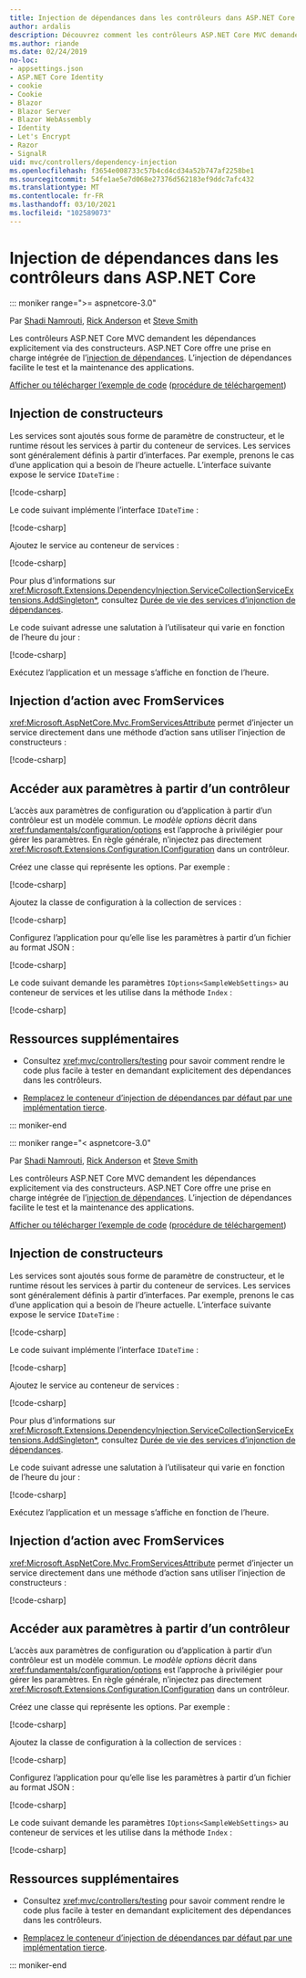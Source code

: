 ```yaml
---
title: Injection de dépendances dans les contrôleurs dans ASP.NET Core
author: ardalis
description: Découvrez comment les contrôleurs ASP.NET Core MVC demandent explicitement leurs dépendances par le biais de leurs constructeurs avec l’injection de dépendances dans ASP.NET Core.
ms.author: riande
ms.date: 02/24/2019
no-loc:
- appsettings.json
- ASP.NET Core Identity
- cookie
- Cookie
- Blazor
- Blazor Server
- Blazor WebAssembly
- Identity
- Let's Encrypt
- Razor
- SignalR
uid: mvc/controllers/dependency-injection
ms.openlocfilehash: f3654e008733c57b4cd4cd34a52b747af2258be1
ms.sourcegitcommit: 54fe1ae5e7d068e27376d562183ef9ddc7afc432
ms.translationtype: MT
ms.contentlocale: fr-FR
ms.lasthandoff: 03/10/2021
ms.locfileid: "102589073"
---
```

# <a name="dependency-injection-into-controllers-in-aspnet-core"></a>Injection de dépendances dans les contrôleurs dans ASP.NET Core

::: moniker range=">= aspnetcore-3.0"

Par [Shadi Namrouti](https://github.com/shadinamrouti), [Rick Anderson](https://twitter.com/RickAndMSFT) et [Steve Smith](https://github.com/ardalis)

Les contrôleurs ASP.NET Core MVC demandent les dépendances explicitement via des constructeurs. ASP.NET Core offre une prise en charge intégrée de l’[injection de dépendances](xref:fundamentals/dependency-injection). L’injection de dépendances facilite le test et la maintenance des applications.

[Afficher ou télécharger l’exemple de code](https://github.com/dotnet/AspNetCore.Docs/tree/main/aspnetcore/mvc/controllers/dependency-injection/sample) ([procédure de téléchargement](xref:index#how-to-download-a-sample))

## <a name="constructor-injection"></a>Injection de constructeurs

Les services sont ajoutés sous forme de paramètre de constructeur, et le runtime résout les services à partir du conteneur de services. Les services sont généralement définis à partir d’interfaces. Par exemple, prenons le cas d’une application qui a besoin de l’heure actuelle. L’interface suivante expose le service `IDateTime` :

[!code-csharp[](dependency-injection/3.1sample/ControllerDI/Interfaces/IDateTime.cs?name=snippet)]

Le code suivant implémente l’interface `IDateTime` :

[!code-csharp[](dependency-injection/3.1sample/ControllerDI/Services/SystemDateTime.cs?name=snippet)]

Ajoutez le service au conteneur de services :

[!code-csharp[](dependency-injection/3.1sample/ControllerDI/Startup1.cs?name=snippet&highlight=3)]

Pour plus d’informations sur <xref:Microsoft.Extensions.DependencyInjection.ServiceCollectionServiceExtensions.AddSingleton*>, consultez [Durée de vie des services d’injonction de dépendances](xref:fundamentals/dependency-injection#service-lifetimes).

Le code suivant adresse une salutation à l’utilisateur qui varie en fonction de l’heure du jour :

[!code-csharp[](dependency-injection/3.1sample/ControllerDI/Controllers/HomeController.cs?name=snippet)]

Exécutez l’application et un message s’affiche en fonction de l’heure.

## <a name="action-injection-with-fromservices"></a>Injection d’action avec FromServices

<xref:Microsoft.AspNetCore.Mvc.FromServicesAttribute> permet d’injecter un service directement dans une méthode d’action sans utiliser l’injection de constructeurs :

[!code-csharp[](dependency-injection/3.1sample/ControllerDI/Controllers/HomeController.cs?name=snippet2)]

## <a name="access-settings-from-a-controller"></a>Accéder aux paramètres à partir d’un contrôleur

L’accès aux paramètres de configuration ou d’application à partir d’un contrôleur est un modèle commun. Le *modèle options* décrit dans <xref:fundamentals/configuration/options> est l’approche à privilégier pour gérer les paramètres. En règle générale, n’injectez pas directement <xref:Microsoft.Extensions.Configuration.IConfiguration> dans un contrôleur.

Créez une classe qui représente les options. Par exemple :

[!code-csharp[](dependency-injection/3.1sample/ControllerDI/Models/SampleWebSettings.cs?name=snippet)]

Ajoutez la classe de configuration à la collection de services :

[!code-csharp[](dependency-injection/3.1sample/ControllerDI/Startup.cs?highlight=4&name=snippet1)]

Configurez l’application pour qu’elle lise les paramètres à partir d’un fichier au format JSON :

[!code-csharp[](dependency-injection/3.1sample/ControllerDI/Program.cs?name=snippet&range=10-15)]

Le code suivant demande les paramètres `IOptions<SampleWebSettings>` au conteneur de services et les utilise dans la méthode `Index` :

[!code-csharp[](dependency-injection/3.1sample/ControllerDI/Controllers/SettingsController.cs?name=snippet)]

## <a name="additional-resources"></a>Ressources supplémentaires

* Consultez <xref:mvc/controllers/testing> pour savoir comment rendre le code plus facile à tester en demandant explicitement des dépendances dans les contrôleurs.

* [Remplacez le conteneur d’injection de dépendances par défaut par une implémentation tierce](xref:fundamentals/dependency-injection#default-service-container-replacement).

::: moniker-end

::: moniker range="< aspnetcore-3.0"

Par [Shadi Namrouti](https://github.com/shadinamrouti), [Rick Anderson](https://twitter.com/RickAndMSFT) et [Steve Smith](https://github.com/ardalis)

Les contrôleurs ASP.NET Core MVC demandent les dépendances explicitement via des constructeurs. ASP.NET Core offre une prise en charge intégrée de l’[injection de dépendances](xref:fundamentals/dependency-injection). L’injection de dépendances facilite le test et la maintenance des applications.

[Afficher ou télécharger l’exemple de code](https://github.com/dotnet/AspNetCore.Docs/tree/main/aspnetcore/mvc/controllers/dependency-injection/sample) ([procédure de téléchargement](xref:index#how-to-download-a-sample))

## <a name="constructor-injection"></a>Injection de constructeurs

Les services sont ajoutés sous forme de paramètre de constructeur, et le runtime résout les services à partir du conteneur de services. Les services sont généralement définis à partir d’interfaces. Par exemple, prenons le cas d’une application qui a besoin de l’heure actuelle. L’interface suivante expose le service `IDateTime` :

[!code-csharp[](dependency-injection/sample/ControllerDI/Interfaces/IDateTime.cs?name=snippet)]

Le code suivant implémente l’interface `IDateTime` :

[!code-csharp[](dependency-injection/sample/ControllerDI/Services/SystemDateTime.cs?name=snippet)]

Ajoutez le service au conteneur de services :

[!code-csharp[](dependency-injection/sample/ControllerDI/Startup1.cs?name=snippet&highlight=3)]

Pour plus d’informations sur <xref:Microsoft.Extensions.DependencyInjection.ServiceCollectionServiceExtensions.AddSingleton*>, consultez [Durée de vie des services d’injonction de dépendances](xref:fundamentals/dependency-injection#service-lifetimes).

Le code suivant adresse une salutation à l’utilisateur qui varie en fonction de l’heure du jour :

[!code-csharp[](dependency-injection/sample/ControllerDI/Controllers/HomeController.cs?name=snippet)]

Exécutez l’application et un message s’affiche en fonction de l’heure.

## <a name="action-injection-with-fromservices"></a>Injection d’action avec FromServices

<xref:Microsoft.AspNetCore.Mvc.FromServicesAttribute> permet d’injecter un service directement dans une méthode d’action sans utiliser l’injection de constructeurs :

[!code-csharp[](dependency-injection/sample/ControllerDI/Controllers/HomeController.cs?name=snippet2)]

## <a name="access-settings-from-a-controller"></a>Accéder aux paramètres à partir d’un contrôleur

L’accès aux paramètres de configuration ou d’application à partir d’un contrôleur est un modèle commun. Le *modèle options* décrit dans <xref:fundamentals/configuration/options> est l’approche à privilégier pour gérer les paramètres. En règle générale, n’injectez pas directement <xref:Microsoft.Extensions.Configuration.IConfiguration> dans un contrôleur.

Créez une classe qui représente les options. Par exemple :

[!code-csharp[](dependency-injection/sample/ControllerDI/Models/SampleWebSettings.cs?name=snippet)]

Ajoutez la classe de configuration à la collection de services :

[!code-csharp[](dependency-injection/sample/ControllerDI/Startup.cs?highlight=4&name=snippet1)]

Configurez l’application pour qu’elle lise les paramètres à partir d’un fichier au format JSON :

[!code-csharp[](dependency-injection/sample/ControllerDI/Program.cs?name=snippet&range=10-15)]

Le code suivant demande les paramètres `IOptions<SampleWebSettings>` au conteneur de services et les utilise dans la méthode `Index` :

[!code-csharp[](dependency-injection/sample/ControllerDI/Controllers/SettingsController.cs?name=snippet)]

## <a name="additional-resources"></a>Ressources supplémentaires

* Consultez <xref:mvc/controllers/testing> pour savoir comment rendre le code plus facile à tester en demandant explicitement des dépendances dans les contrôleurs.

* [Remplacez le conteneur d’injection de dépendances par défaut par une implémentation tierce](xref:fundamentals/dependency-injection#default-service-container-replacement).

::: moniker-end